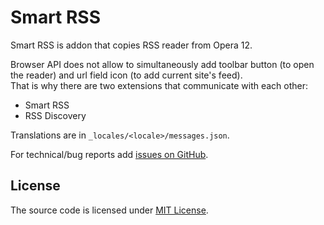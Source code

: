 # Smart RSS

Smart RSS is addon that copies RSS reader from Opera 12.

Browser API does not allow to simultaneously add toolbar button (to open the reader) and url field icon (to add current site's feed).  
That is why there are two extensions that communicate with each other:   

- Smart RSS  
- RSS Discovery  

Translations are in `_locales/<locale>/messages.json`.

For technical/bug reports add [issues on GitHub](../../issues).

License
-------

The source code is licensed under [MIT License](https://opensource.org/licenses/MIT). 

